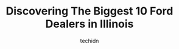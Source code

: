 ---
layout: ampstory
image: https://i0.wp.com/paketmu.com/wp-content/uploads/2023/06/huntley-ford-0-in-illinois-1686365557.jpeg?resize=640,853
author: techidn
featured: false
description: Explore the diverse Ford Dealer scene in Illinois, home to an incredible selection of 10 establishments catering to every taste. Whether youre in search of iconic favorites or undiscovered 
title: Discovering The Biggest 10 Ford Dealers in Illinois
cover:
   title: Discovering The Biggest 10 Ford Dealers in Illinois
   subtitle: RICKPATE
   background: https://paketmu.com/wp-content/uploads/2023/06/huntley-ford-0-in-illinois-1686365557.jpeg

pages: 
 - layout: thirds
   top: <h1>#1 Fair Oaks Ford</h1>
   bottom: "<p>Best experience buying a vehicle ever! My parents are older and I literally did everything over the phone..... AND they delivered the vehicle to their house. Jeremy the M</p>"
   background: https://paketmu.com/wp-content/uploads/2023/06/huntley-ford-1-in-illinois-1686365558.jpeg
   backgroundblur: true
 - layout: thirds
   top: <h1>#2 Huntley Ford</h1>
   bottom: "<p>Went above and beyond to sell us this beautiful truck! They also gave us a good price on trade in. Jun was a great salesman who didnt give and pressure. He was very ea</p>"
   background: https://paketmu.com/wp-content/uploads/2023/06/huntley-ford-2-in-illinois-1686365559.jpeg
   cta:
      link: https://paketmu.com/discovering-the-biggest-10-ford-dealers-in-illinois/
      text: Discovering The Biggest 10 Ford Dealers in Illinois
 - layout: thirds
   top: <h1>#3 Golf Mill Ford</h1>
   bottom: "<p>I purchased a pre-owned Mazda 6 from Golf Mill Ford. Bryan Fulton was my sales rep. He did everything to make the process stress and worry free. He made me feel like he i</p>"
   background: https://paketmu.com/wp-content/uploads/2023/06/huntley-ford-3-in-illinois-1686365560.jpeg
   cta:
      link: https://paketmu.com/discovering-the-biggest-10-ford-dealers-in-illinois/
      text: Discovering The Biggest 10 Ford Dealers in Illinois
 - layout: thirds
   top: <h1>#4 Napleton Ford of Oak Lawn</h1>
   bottom: "<p>6100 W 95th St, Oak Lawn, IL 60453, United States</p>"
   background: https://images.unsplash.com/photo-1632260260864-caf7fde5ec36?ixlib=rb-4.0.3&ixid=MnwxMjA3fDB8MHxwaG90by1wYWdlfHx8fGVufDB8fHx8&auto=format&fit=crop&w=640&h=853&q=80
   cta:
      link: https://paketmu.com/discovering-the-biggest-10-ford-dealers-in-illinois/
      text: Discovering The Biggest 10 Ford Dealers in Illinois
 - layout: thirds
   top: <h1>#5 Schaumburg Ford</h1>
   bottom: "<p>815 E Golf Rd, Schaumburg, IL 60173, United States</p>"
   background: https://images.unsplash.com/photo-1604871000636-074fa5117945?ixlib=rb-4.0.3&ixid=MnwxMjA3fDB8MHxwaG90by1wYWdlfHx8fGVufDB8fHx8&auto=format&fit=crop&w=640&h=853&q=80
   cta:
      link: https://paketmu.com/discovering-the-biggest-10-ford-dealers-in-illinois/
      text: Discovering The Biggest 10 Ford Dealers in Illinois
 - layout: thirds
   top: <h1>#6 Sam Leman Ford</h1>
   bottom: "<p>1508 Morrissey Dr, Bloomington, IL 61701, United States</p>"
   background: https://images.unsplash.com/photo-1522441815192-d9f04eb0615c?ixlib=rb-4.0.3&ixid=MnwxMjA3fDB8MHxwaG90by1wYWdlfHx8fGVufDB8fHx8&auto=format&fit=crop&w=640&h=853&q=80
   cta:
      link: https://paketmu.com/discovering-the-biggest-10-ford-dealers-in-illinois/
      text: Discovering The Biggest 10 Ford Dealers in Illinois
 - layout: thirds
   top: <h1>#7 Roesch Ford</h1>
   bottom: "<p>333 W Grand Ave, Bensenville, IL 60106, United States</p>"
   background: https://images.unsplash.com/photo-1614648718611-0635f29016cb?ixlib=rb-4.0.3&ixid=MnwxMjA3fDB8MHxwaG90by1wYWdlfHx8fGVufDB8fHx8&auto=format&fit=crop&w=640&h=853&q=80
   cta:
      link: https://paketmu.com/discovering-the-biggest-10-ford-dealers-in-illinois/
      text: Discovering The Biggest 10 Ford Dealers in Illinois
 - layout: thirds
   middle: Continue reading...
   background: https://images.unsplash.com/photo-1557672172-298e090bd0f1?ixlib=rb-4.0.3&ixid=MnwxMjA3fDB8MHxwaG90by1wYWdlfHx8fGVufDB8fHx8&auto=format&fit=crop&w=640&h=853&q=80
   cta:
      link: https://paketmu.com/discovering-the-biggest-10-ford-dealers-in-illinois/
      text: Discovering The Biggest 10 Ford Dealers in Illinois
      
---